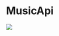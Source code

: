 # MusicApi

[![](https://jitpack.io/v/caiyonglong/musicapi.svg)](https://jitpack.io/#caiyonglong/musicapi)
